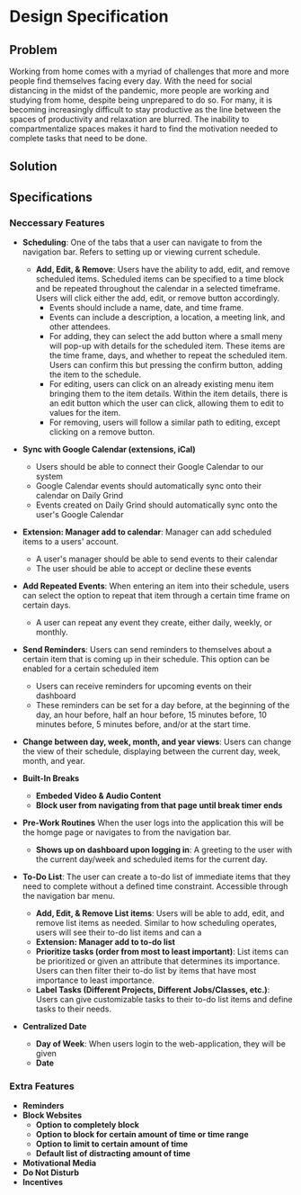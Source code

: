 # Design Specification

## Problem
Working from home comes with a myriad of challenges that more and more people find themselves facing every day. With the need for social distancing in the midst of the pandemic, more people are working and studying from home, despite being unprepared to do so. For many,  it is becoming increasingly difficult to stay productive as the line between the spaces of productivity and relaxation are blurred. The inability to compartmentalize spaces makes it hard to find the motivation needed to complete tasks that need to be done.
## Solution


## Specifications

### Neccessary Features 

* **Scheduling**: One of the tabs that a user can navigate to from the navigation bar. Refers to setting up or viewing current schedule.
    * **Add, Edit, & Remove**: Users have the ability to add, edit, and remove scheduled items. Scheduled items can be specified to a time block and be repeated throughout the calendar
                                in a selected timeframe. Users will click either the add, edit, or remove button accordingly.
        * Events should include a name, date, and time frame.
        * Events can include a description, a location, a meeting link, and other attendees.  
        * For adding, they can select the add button where a small meny
                                will pop-up with details for the scheduled item. These items are the time frame, days, and whether to repeat the scheduled item. Users can confirm this but
                                pressing the confirm button, adding the item to the schedule. 
        * For editing, users can click on an already existing menu item bringing them to the item details.
                                Within the item details, there is an edit button which the user can click, allowing them to edit to values for the item. 
        * For removing, users will follow
                                a similar path to editing, except clicking on a remove button.
* **Sync with Google Calendar (extensions, iCal)**
    * Users should be able to connect their Google Calendar to our system
    * Google Calendar events should automatically sync onto their calendar on Daily Grind
    * Events created on Daily Grind should automatically sync onto the user's Google Calendar

* **Extension: Manager add to calendar**: Manager can add scheduled items to a users' account.
    * A user's manager should be able to send events to their calendar
    * The user should be able to accept or decline these events
* **Add Repeated Events**: When entering an item into their schedule, users can select the option to repeat that item through a certain time frame on certain days. 
    * A user can repeat any event they create, either daily, weekly, or monthly.
* **Send Reminders**: Users can send reminders to themselves about a certain item that is coming up in their schedule. This option can be enabled for a certain scheduled item
    * Users can receive reminders for upcoming events on their dashboard
    * These reminders can be set for a day before, at the beginning of the day, an hour before, half an hour before, 15 minutes before, 10 minutes before, 5 minutes before, and/or
    at the start time.
                        
* **Change between day, week, month, and year views**: Users can change the view of their schedule, displaying between the current day, week, month, and year. 
* **Built-In Breaks** 
    * **Embeded Video & Audio Content**
    * **Block user from navigating from that page until break timer ends**
* **Pre-Work Routines** When the user logs into the application this will be the homge page or navigates to from the navigation bar. 
    * **Shows up on dashboard upon logging in**: A greeting to the user with the current day/week and scheduled items for the current day.
* **To-Do List**: The user can create a to-do list of immediate items that they need to complete without a defined time constraint. Accessible through the navigation bar menu.
    * **Add, Edit, & Remove List items**: Users will be able to add, edit, and remove list items as needed. Similar to how scheduling operates, users will see their to-do list items
    and can a
    * **Extension: Manager add to to-do list**
    * **Prioritize tasks (order from most to least important)**: List items can be prioritized or given an attribute that determines its importance. Users can then filter
    their to-do list by items that have most importance to least importance.
    * **Label Tasks (Different Projects, Different Jobs/Classes, etc.)**: Users can give customizable tasks to their to-do list items and define tasks to their needs.
* **Centralized Date**
    * **Day of Week**: When users login to the web-application, they will be given 
    * **Date**

### Extra Features

* **Reminders**
* **Block Websites**
    * **Option to completely block**
    * **Option to block for certain amount of time or time range**
    * **Option to limit to certain amount of time**
    * **Default list of distracting amount of time**
* **Motivational Media**
* **Do Not Disturb**
* **Incentives**